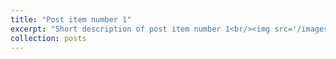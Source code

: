 ```yaml
---
title: "Post item number 1"
excerpt: "Short description of post item number 1<br/><img src='/images/500x300.png'>"
collection: posts
---
```

